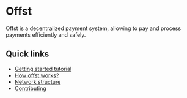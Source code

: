 # Offst

Offst is a decentralized payment system, allowing to pay and process
payments efficiently and safely.

## Quick links

- [Getting started tutorial](tutorial.md)
- [How offst works?](theory.md)
- [Network structure](network.md)
- [Contributing](contributing.md)
